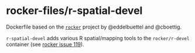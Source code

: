 # rocker-files/r-spatial-devel

Dockerfile based on the [`rocker`](https://github.com/rocker-org/rocker) project by @eddelbuettel and @cboettig.

`r-spatial-devel` adds various R spatial/mapping tools to the `rocker/r-devel` container (see [rocker issue 119](https://github.com/rocker-org/rocker/issues/119)).
